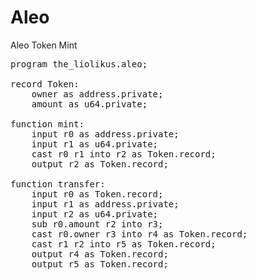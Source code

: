 # Aleo
Aleo Token Mint

<pre>
program the_liolikus.aleo;

record Token:
    owner as address.private;
    amount as u64.private;

function mint:
    input r0 as address.private;
    input r1 as u64.private;
    cast r0 r1 into r2 as Token.record;
    output r2 as Token.record;

function transfer:
    input r0 as Token.record;
    input r1 as address.private;
    input r2 as u64.private;
    sub r0.amount r2 into r3;
    cast r0.owner r3 into r4 as Token.record;
    cast r1 r2 into r5 as Token.record;
    output r4 as Token.record;
    output r5 as Token.record;</pre>
